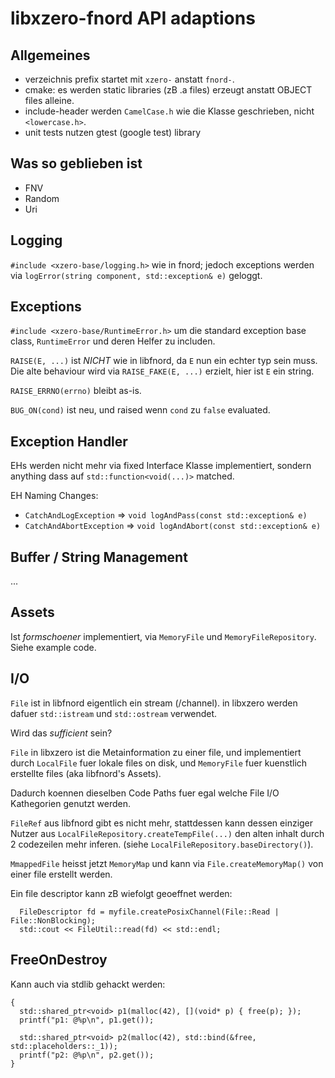 # libxzero-fnord API adaptions

## Allgemeines

- verzeichnis prefix startet mit `xzero-` anstatt `fnord-`.
- cmake: es werden static libraries (zB .a files) erzeugt anstatt OBJECT files alleine.
- include-header werden `CamelCase.h` wie die Klasse geschrieben, nicht `<lowercase.h>`.
- unit tests nutzen gtest (google test) library

## Was so geblieben ist

- FNV
- Random
- Uri

## Logging

`#include <xzero-base/logging.h>` wie in fnord; jedoch exceptions
werden via `logError(string component, std::exception& e)` geloggt.

## Exceptions

`#include <xzero-base/RuntimeError.h>` um die standard exception base class,
`RuntimeError` und deren Helfer zu includen.

`RAISE(E, ...)` ist *NICHT* wie in libfnord, da `E` nun ein echter typ sein
muss. Die alte behaviour wird via `RAISE_FAKE(E, ...)` erzielt, hier
ist `E` ein string.

`RAISE_ERRNO(errno)` bleibt as-is.

`BUG_ON(cond)` ist neu, und raised wenn `cond` zu `false` evaluated.

## Exception Handler

EHs werden nicht mehr via fixed Interface Klasse implementiert,
sondern anything dass auf `std::function<void(...)>` matched.

EH Naming Changes:

- `CatchAndLogException` => `void logAndPass(const std::exception& e)`
- `CatchAndAbortException` => `void logAndAbort(const std::exception& e)`

## Buffer / String Management

...

## Assets

Ist _formschoener_ implementiert, via `MemoryFile` und `MemoryFileRepository`.
Siehe example code.

## I/O

`File` ist in libfnord eigentlich ein stream (/channel). in libxzero
werden dafuer `std::istream` und `std::ostream` verwendet.

Wird das *sufficient* sein?

`File` in libxzero ist die Metainformation zu einer file, und implementiert
durch `LocalFile` fuer lokale files on disk, und `MemoryFile` fuer
kuenstlich erstellte files (aka libfnord's Assets).

Dadurch koennen dieselben Code Paths fuer egal welche File I/O Kathegorien
genutzt werden.

`FileRef` aus libfnord gibt es nicht mehr, stattdessen kann dessen einziger
Nutzer aus `LocalFileRepository.createTempFile(...)` den alten inhalt durch
2 codezeilen mehr inferen. (siehe `LocalFileRepository.baseDirectory()`).

`MmappedFile` heisst jetzt `MemoryMap` und kann via `File.createMemoryMap()`
von einer file erstellt werden.

Ein file descriptor kann zB wiefolgt geoeffnet werden:

```
  FileDescriptor fd = myfile.createPosixChannel(File::Read | File::NonBlocking);
  std::cout << FileUtil::read(fd) << std::endl;
```

## FreeOnDestroy

Kann auch via stdlib gehackt werden:
```
{
  std::shared_ptr<void> p1(malloc(42), [](void* p) { free(p); });
  printf("p1: @%p\n", p1.get());

  std::shared_ptr<void> p2(malloc(42), std::bind(&free, std::placeholders::_1));
  printf("p2: @%p\n", p2.get());
}
```

